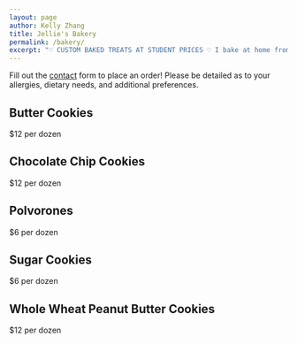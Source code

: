 ```yaml
---
layout: page
author: Kelly Zhang
title: Jellie's Bakery
permalink: /bakery/
excerpt: "♡ CUSTOM BAKED TREATS AT STUDENT PRICES ♡ I bake at home from scratch and would love to share some of my treats with you! Serving Kitchener-Waterloo area."
---
```


Fill out the [contact](/contact) form to place an order! Please be detailed as to your allergies, dietary needs, and additional preferences.

## Butter Cookies

$12 per dozen

## Chocolate Chip Cookies

$12 per dozen

## Polvorones

$6 per dozen

## Sugar Cookies

$6 per dozen

## Whole Wheat Peanut Butter Cookies

$12 per dozen
